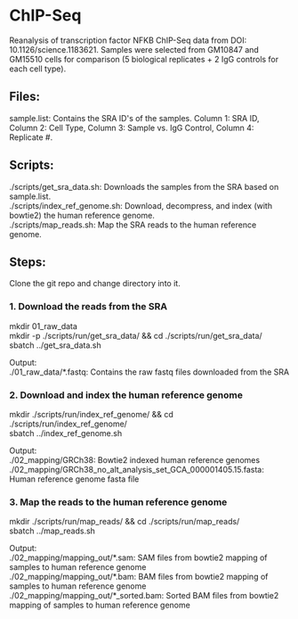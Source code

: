 # ChIP-Seq
Reanalysis of transcription factor NFKB ChIP-Seq data from DOI: 10.1126/science.1183621. Samples were selected from GM10847 and GM15510 cells for comparison (5 biological replicates + 2 IgG controls for each cell type). 

## Files:
sample.list: Contains the SRA ID's of the samples. Column 1: SRA ID, Column 2: Cell Type, Column 3: Sample vs. IgG Control, Column 4: Replicate #.

## Scripts:
./scripts/get_sra_data.sh: Downloads the samples from the SRA based on sample.list.  
./scripts/index_ref_genome.sh: Download, decompress, and index (with bowtie2) the human reference genome.  
./scripts/map_reads.sh: Map the SRA reads to the human reference genome.

## Steps:  
Clone the git repo and change directory into it.  
### 1. Download the reads from the SRA
mkdir 01_raw_data  
mkdir -p ./scripts/run/get_sra_data/ && cd ./scripts/run/get_sra_data/  
sbatch ../get_sra_data.sh  

Output:  
  ./01_raw_data/*.fastq: Contains the raw fastq files downloaded from the SRA

### 2. Download and index the human reference genome
mkdir ./scripts/run/index_ref_genome/ && cd ./scripts/run/index_ref_genome/  
sbatch ../index_ref_genome.sh  

Output:  
  ./02_mapping/GRCh38: Bowtie2 indexed human reference genomes  
  ./02_mapping/GRCh38_no_alt_analysis_set_GCA_000001405.15.fasta: Human reference genome fasta file
  
### 3. Map the reads to the human reference genome  
mkdir ./scripts/run/map_reads/ && cd ./scripts/run/map_reads/  
sbatch ../map_reads.sh  
  
Output:  
  ./02_mapping/mapping_out/\*.sam: SAM files from bowtie2 mapping of samples to human reference genome  
  ./02_mapping/mapping_out/\*.bam: BAM files from bowtie2 mapping of samples to human reference genome   
  ./02_mapping/mapping_out/\*_sorted.bam: Sorted BAM files from bowtie2 mapping of samples to human reference genome  


